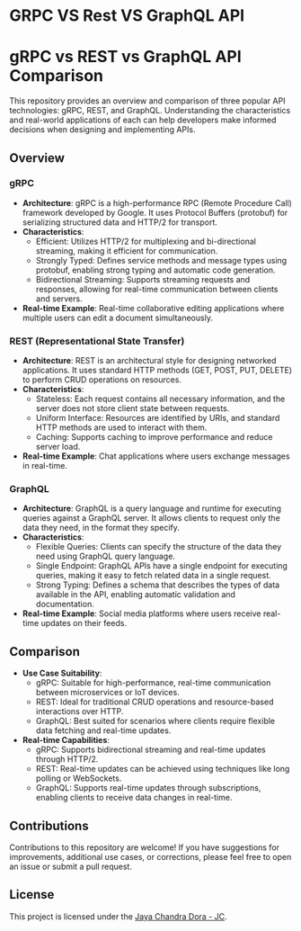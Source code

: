 # GRPC VS Rest VS GraphQL API 

# gRPC vs REST vs GraphQL API Comparison

This repository provides an overview and comparison of three popular API technologies: gRPC, REST, and GraphQL. Understanding the characteristics and real-world applications of each can help developers make informed decisions when designing and implementing APIs.

## Overview

### gRPC

- **Architecture**: gRPC is a high-performance RPC (Remote Procedure Call) framework developed by Google. It uses Protocol Buffers (protobuf) for serializing structured data and HTTP/2 for transport.
- **Characteristics**:
  - Efficient: Utilizes HTTP/2 for multiplexing and bi-directional streaming, making it efficient for communication.
  - Strongly Typed: Defines service methods and message types using protobuf, enabling strong typing and automatic code generation.
  - Bidirectional Streaming: Supports streaming requests and responses, allowing for real-time communication between clients and servers.
- **Real-time Example**: Real-time collaborative editing applications where multiple users can edit a document simultaneously.

### REST (Representational State Transfer)

- **Architecture**: REST is an architectural style for designing networked applications. It uses standard HTTP methods (GET, POST, PUT, DELETE) to perform CRUD operations on resources.
- **Characteristics**:
  - Stateless: Each request contains all necessary information, and the server does not store client state between requests.
  - Uniform Interface: Resources are identified by URIs, and standard HTTP methods are used to interact with them.
  - Caching: Supports caching to improve performance and reduce server load.
- **Real-time Example**: Chat applications where users exchange messages in real-time.

### GraphQL

- **Architecture**: GraphQL is a query language and runtime for executing queries against a GraphQL server. It allows clients to request only the data they need, in the format they specify.
- **Characteristics**:
  - Flexible Queries: Clients can specify the structure of the data they need using GraphQL query language.
  - Single Endpoint: GraphQL APIs have a single endpoint for executing queries, making it easy to fetch related data in a single request.
  - Strong Typing: Defines a schema that describes the types of data available in the API, enabling automatic validation and documentation.
- **Real-time Example**: Social media platforms where users receive real-time updates on their feeds.

## Comparison

- **Use Case Suitability**:
  - gRPC: Suitable for high-performance, real-time communication between microservices or IoT devices.
  - REST: Ideal for traditional CRUD operations and resource-based interactions over HTTP.
  - GraphQL: Best suited for scenarios where clients require flexible data fetching and real-time updates.
- **Real-time Capabilities**:
  - gRPC: Supports bidirectional streaming and real-time updates through HTTP/2.
  - REST: Real-time updates can be achieved using techniques like long polling or WebSockets.
  - GraphQL: Supports real-time updates through subscriptions, enabling clients to receive data changes in real-time.

## Contributions

Contributions to this repository are welcome! If you have suggestions for improvements, additional use cases, or corrections, please feel free to open an issue or submit a pull request.

## License

This project is licensed under the [Jaya Chandra Dora - JC](LICENSE).
